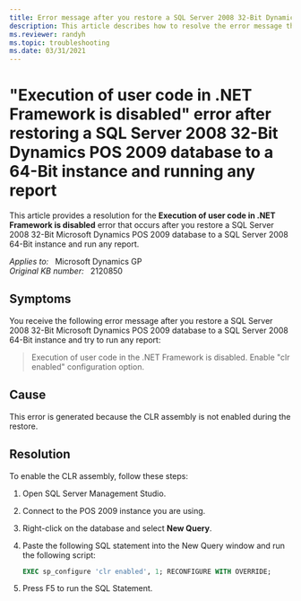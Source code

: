 ```yaml
---
title: Error message after you restore a SQL Server 2008 32-Bit Dynamics POS 2009 database to a SQL Server 2008 64-Bit instance and try to run any report 
description: This article describes how to resolve the error message that states that execution of user code in .NET Framework is disabled. Provides a resolution.
ms.reviewer: randyh
ms.topic: troubleshooting
ms.date: 03/31/2021
---
```

# "Execution of user code in .NET Framework is disabled" error after restoring a SQL Server 2008 32-Bit Dynamics POS 2009 database to a 64-Bit instance and running any report

This article provides a resolution for the **Execution of user code in .NET Framework is disabled** error that occurs after you restore a SQL Server 2008 32-Bit Microsoft Dynamics POS 2009 database to a SQL Server 2008 64-Bit instance and run any report.

_Applies to:_ &nbsp; Microsoft Dynamics GP  
_Original KB number:_ &nbsp; 2120850

## Symptoms

You receive the following error message after you restore a SQL Server 2008 32-Bit Microsoft Dynamics POS 2009 database to a SQL Server 2008 64-Bit instance and try to run any report:

> Execution of user code in the .NET Framework is disabled. Enable "clr enabled" configuration option.

## Cause

This error is generated because the CLR assembly is not enabled during the restore.

## Resolution

To enable the CLR assembly, follow these steps:

1. Open SQL Server Management Studio.
2. Connect to the POS 2009 instance you are using.
3. Right-click on the database and select **New Query**.
4. Paste the following SQL statement into the New Query window and run the following script:

    ```sql
    EXEC sp_configure 'clr enabled', 1; RECONFIGURE WITH OVERRIDE;
    ```

5. Press F5 to run the SQL Statement.
